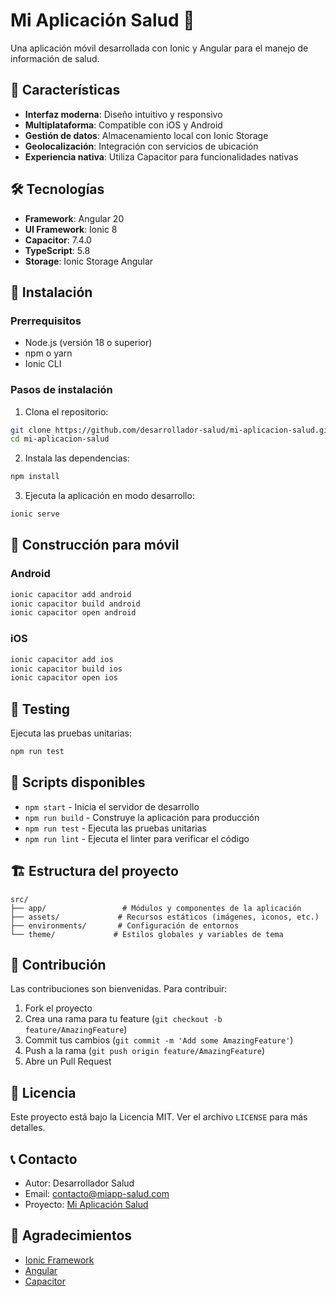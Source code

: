 # Mi Aplicación Salud 🏥

Una aplicación móvil desarrollada con Ionic y Angular para el manejo de información de salud.

## 📱 Características

- **Interfaz moderna**: Diseño intuitivo y responsivo
- **Multiplataforma**: Compatible con iOS y Android
- **Gestión de datos**: Almacenamiento local con Ionic Storage
- **Geolocalización**: Integración con servicios de ubicación
- **Experiencia nativa**: Utiliza Capacitor para funcionalidades nativas

## 🛠️ Tecnologías

- **Framework**: Angular 20
- **UI Framework**: Ionic 8
- **Capacitor**: 7.4.0
- **TypeScript**: 5.8
- **Storage**: Ionic Storage Angular

## 🚀 Instalación

### Prerrequisitos

- Node.js (versión 18 o superior)
- npm o yarn
- Ionic CLI

### Pasos de instalación

1. Clona el repositorio:
```bash
git clone https://github.com/desarrollador-salud/mi-aplicacion-salud.git
cd mi-aplicacion-salud
```

2. Instala las dependencias:
```bash
npm install
```

3. Ejecuta la aplicación en modo desarrollo:
```bash
ionic serve
```

## 📱 Construcción para móvil

### Android

```bash
ionic capacitor add android
ionic capacitor build android
ionic capacitor open android
```

### iOS

```bash
ionic capacitor add ios
ionic capacitor build ios
ionic capacitor open ios
```

## 🧪 Testing

Ejecuta las pruebas unitarias:
```bash
npm run test
```

## 📝 Scripts disponibles

- `npm start` - Inicia el servidor de desarrollo
- `npm run build` - Construye la aplicación para producción
- `npm run test` - Ejecuta las pruebas unitarias
- `npm run lint` - Ejecuta el linter para verificar el código

## 🏗️ Estructura del proyecto

```
src/
├── app/                 # Módulos y componentes de la aplicación
├── assets/             # Recursos estáticos (imágenes, iconos, etc.)
├── environments/       # Configuración de entornos
└── theme/             # Estilos globales y variables de tema
```

## 🤝 Contribución

Las contribuciones son bienvenidas. Para contribuir:

1. Fork el proyecto
2. Crea una rama para tu feature (`git checkout -b feature/AmazingFeature`)
3. Commit tus cambios (`git commit -m 'Add some AmazingFeature'`)
4. Push a la rama (`git push origin feature/AmazingFeature`)
5. Abre un Pull Request

## 📄 Licencia

Este proyecto está bajo la Licencia MIT. Ver el archivo `LICENSE` para más detalles.

## 📞 Contacto

- Autor: Desarrollador Salud
- Email: contacto@miapp-salud.com
- Proyecto: [Mi Aplicación Salud](https://github.com/desarrollador-salud/mi-aplicacion-salud)

## 🙏 Agradecimientos

- [Ionic Framework](https://ionicframework.com/)
- [Angular](https://angular.io/)
- [Capacitor](https://capacitorjs.com/)
